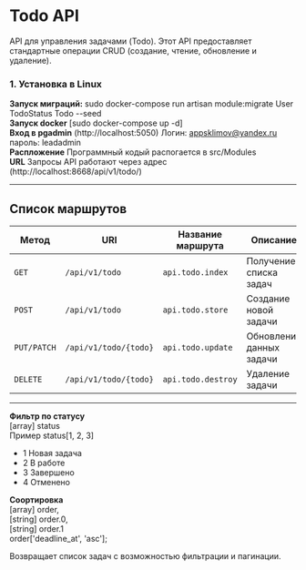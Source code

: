 # Todo API

API для управления задачами (Todo). Этот API предоставляет стандартные операции CRUD (создание, чтение, обновление и удаление).


### **1. Установка в Linux**
**Запуск миграций:** sudo docker-compose run artisan module:migrate User TodoStatus Todo --seed <br>
**Запуск docker** [sudo docker-compose up -d] <br>
**Вход в pgadmin** (http://localhost:5050) Логин: appsklimov@yandex.ru пароль: leadadmin <br>
**Распложение** Программный кодый распогается в src/Modules <br>
**URL** Запросы API работают через адрес (http://localhost:8668/api/v1/todo/) <br>

---

## **Список маршрутов**

| Метод      | URI                   | Название маршрута   | Описание                                   |
|------------|-----------------------|---------------------|-------------------------------------------|
| `GET`      | `/api/v1/todo`        | `api.todo.index`    | Получение списка задач                   |
| `POST`     | `/api/v1/todo`        | `api.todo.store`    | Создание новой задачи                    |
| `PUT/PATCH`| `/api/v1/todo/{todo}` | `api.todo.update`   | Обновление данных задачи                 |
| `DELETE`   | `/api/v1/todo/{todo}` | `api.todo.destroy`  | Удаление задачи                          |

---

**Фильтр по статусу** <br/> 
[array] status <br/>
Пример status[1, 2, 3] <br>
- 1 Новая задача <br>
- 2 В работе <br>
- 3 Завершено <br>
- 4 Отменено <br>

**Соортировка** <br>
[array] order, <br>
[string] order.0, <br>
[string] order.1 <br>
order['deadline_at', 'asc'];

Возвращает список задач с возможностью фильтрации и пагинации.

